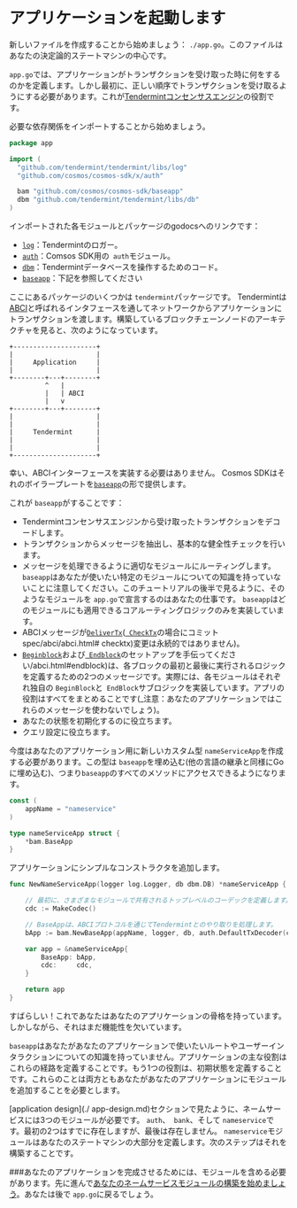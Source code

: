 # アプリケーションを起動します

新しいファイルを作成することから始めましょう： `./app.go`。このファイルはあなたの決定論的ステートマシンの中心です。

`app.go`では、アプリケーションがトランザクションを受け取った時に何をするのかを定義します。しかし最初に、正しい順序でトランザクションを受け取るようにする必要があります。これが[Tendermintコンセンサスエンジン](https://github.com/tendermint/tendermint)の役割です。

必要な依存関係をインポートすることから始めましょう。
```go
package app

import (
  "github.com/tendermint/tendermint/libs/log"
  "github.com/cosmos/cosmos-sdk/x/auth"

  bam "github.com/cosmos/cosmos-sdk/baseapp"
  dbm "github.com/tendermint/tendermint/libs/db"
)
```

インポートされた各モジュールとパッケージのgodocsへのリンクです：

 -  [`log`](https://godoc.org/github.com/tendermint/tendermint/libs/log)：Tendermintのロガー。
 -  [`auth`](https://godoc.org/github.com/cosmos/cosmos-sdk/x/auth)：Comsos SDK用の` auth`モジュール。
 -  [`dbm`](https://godoc.org/github.com/tendermint/tendermint/libs/db)：Tendermintデータベースを操作するためのコード。
 -  [`baseapp`](https://godoc.org/github.com/cosmos/cosmos-sdk/baseapp)：下記を参照してください

ここにあるパッケージのいくつかは `tendermint`パッケージです。 Tendermintは[ABCI](https://github.com/tendermint/tendermint/tree/master/abci)と呼ばれるインタフェースを通してネットワークからアプリケーションにトランザクションを渡します。構築しているブロックチェーンノードのアーキテクチャを見ると、次のようになっています。

```
+---------------------+
|                     |
|     Application     |
|                     |
+--------+---+--------+
         ^   |
         |   | ABCI
         |   v
+--------+---+--------+
|                     |
|                     |
|     Tendermint      |
|                     |
|                     |
+---------------------+
```

幸い、ABCIインターフェースを実装する必要はありません。 Cosmos SDKはそれのボイラープレートを[`baseapp`](https://godoc.org/github.com/cosmos/cosmos-sdk/baseapp)の形で提供します。

これが `baseapp`がすることです：

 - Tendermintコンセンサスエンジンから受け取ったトランザクションをデコードします。
 - トランザクションからメッセージを抽出し、基本的な健全性チェックを行います。
 - メッセージを処理できるように適切なモジュールにルーティングします。 `baseapp`はあなたが使いたい特定のモジュールについての知識を持っていないことに注意してください。このチュートリアルの後半で見るように、そのようなモジュールを `app.go`で宣言するのはあなたの仕事です。 `baseapp`はどのモジュールにも適用できるコアルーティングロジックのみを実装しています。
 -  ABCIメッセージが[`DeliverTx`](https://tendermint.com/docs/spec/abci/abci.html#delivertx)([` CheckTx`](https://tendermint.com/docs/)の場合にコミットspec/abci/abci.html# checktx)変更は永続的ではありません)。
 -  [`Beginblock`](https://tendermint.com/docs/spec/abci/abci.html#beginblock)および[` Endblock`](https://tendermint.com/docs/spec/abci)のセットアップを手伝ってください/abci.html#endblock)は、各ブロックの最初と最後に実行されるロジックを定義するための2つのメッセージです。実際には、各モジュールはそれぞれ独自の `BeginBlock`と` EndBlock`サブロジックを実装しています。アプリの役割はすべてをまとめることです(_注意：あなたのアプリケーションではこれらのメッセージを使わないでしょう)。
 - あなたの状態を初期化するのに役立ちます。
 - クエリ設定に役立ちます。

今度はあなたのアプリケーション用に新しいカスタム型 `nameServiceApp`を作成する必要があります。この型は `baseapp`を埋め込む(他の言語の継承と同様にGoに埋め込む)、つまり`baseapp`のすべてのメソッドにアクセスできるようになります。

```go
const (
    appName = "nameservice"
)

type nameServiceApp struct {
    *bam.BaseApp
}
```

アプリケーションにシンプルなコンストラクタを追加します。

```go
func NewNameServiceApp(logger log.Logger, db dbm.DB) *nameServiceApp {

    // 最初に、さまざまなモジュールで共有されるトップレベルのコーデックを定義します。注：コーデックについては後で説明します
    cdc := MakeCodec()

    // BaseAppは、ABCIプロトコルを通じてTendermintとのやり取りを処理します。
    bApp := bam.NewBaseApp(appName, logger, db, auth.DefaultTxDecoder(cdc))

    var app = &nameServiceApp{
        BaseApp: bApp,
        cdc:     cdc,
    }

    return app
}
```

すばらしい！これであなたはあなたのアプリケーションの骨格を持っています。しかしながら、それはまだ機能性を欠いています。

`baseapp`はあなたがあなたのアプリケーションで使いたいルートやユーザーインタラクションについての知識を持っていません。アプリケーションの主な役割はこれらの経路を定義することです。もう1つの役割は、初期状態を定義することです。これらのことは両方ともあなたがあなたのアプリケーションにモジュールを追加することを必要とします。

[application design](./ app-design.md)セクションで見たように、ネームサービスには3つのモジュールが必要です。 `auth`、` bank`、そして `nameservice`です。最初の2つはすでに存在しますが、最後は存在しません。 `nameservice`モジュールはあなたのステートマシンの大部分を定義します。次のステップはそれを構築することです。

###あなたのアプリケーションを完成させるためには、モジュールを含める必要があります。先に進んで[あなたのネームサービスモジュールの構築を始めましょう](types.md)。あなたは後で `app.go`に戻るでしょう。
